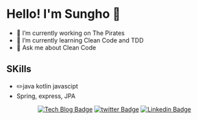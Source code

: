 Hello! I'm Sungho :wave:
===========


 -  💼 I’m currently working on The Pirates
 - :book: I’m currently learning Clean Code and TDD
 - 💬 Ask me about Clean Code

## SKills
 - :pencil2:java kotlin javascipt 
 - Spring, express, JPA


<div align=center>     
 
[![Tech Blog Badge](http://img.shields.io/badge/-Tech%20blog-black?style=flat-square&logo=github)](http://star-ho.github.io) [![twitter Badge](https://img.shields.io/badge/twitter-1DA1F2?logo=twitter&logoColor=white)](http://twitter.com/@starho20) [![Linkedin Badge](https://img.shields.io/badge/LinkedIn-1DA1F2?logo=LinkedIn&logoColor=white)](https://www.linkedin.com/in/starho/0)
 
</div>
